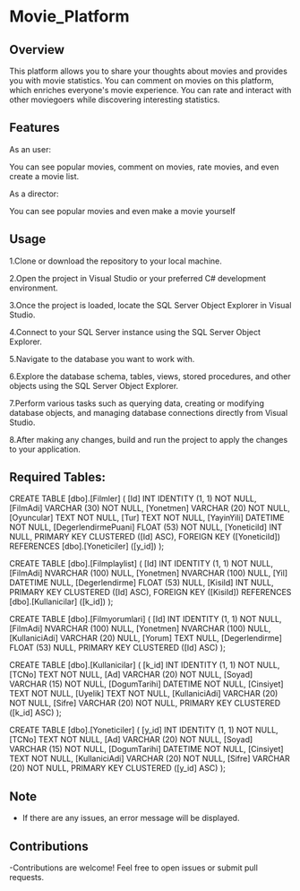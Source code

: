 # Movie_Platform
## Overview
This platform allows you to share your thoughts about movies and provides you with movie statistics.
You can comment on movies on this platform, which enriches everyone's movie experience. 
You can rate and interact with other moviegoers while discovering interesting statistics.
## Features
As an user:

You can see popular movies, comment on movies, rate movies, and even create a movie list.

As a director:

You can see popular movies and even make a movie yourself

## Usage

1.Clone or download the repository to your local machine.

2.Open the project in Visual Studio or your preferred C# development environment.

3.Once the project is loaded, locate the SQL Server Object Explorer in Visual Studio.

4.Connect to your SQL Server instance using the SQL Server Object Explorer.

5.Navigate to the database you want to work with.

6.Explore the database schema, tables, views, stored procedures, and other objects using the SQL Server Object Explorer.

7.Perform various tasks such as querying data, creating or modifying database objects, and managing database connections directly from Visual Studio.

8.After making any changes, build and run the project to apply the changes to your application.

## Required Tables:
CREATE TABLE [dbo].[Filmler] (
    [Id]                 INT          IDENTITY (1, 1) NOT NULL,
    [FilmAdi]            VARCHAR (30) NOT NULL,
    [Yonetmen]           VARCHAR (20) NOT NULL,
    [Oyuncular]          TEXT         NOT NULL,
    [Tur]                TEXT         NOT NULL,
    [YayinYili]          DATETIME     NOT NULL,
    [DegerlendirmePuani] FLOAT (53)   NOT NULL,
    [YoneticiId]         INT          NULL,
    PRIMARY KEY CLUSTERED ([Id] ASC),
    FOREIGN KEY ([YoneticiId]) REFERENCES [dbo].[Yoneticiler] ([y_id])
);

CREATE TABLE [dbo].[Filmplaylist] (
    [Id]            INT            IDENTITY (1, 1) NOT NULL,
    [FilmAdi]       NVARCHAR (100) NULL,
    [Yonetmen]      NVARCHAR (100) NULL,
    [Yil]           DATETIME       NULL,
    [Degerlendirme] FLOAT (53)     NULL,
    [KisiId]        INT            NULL,
    PRIMARY KEY CLUSTERED ([Id] ASC),
    FOREIGN KEY ([KisiId]) REFERENCES [dbo].[Kullanicilar] ([k_id])
);

CREATE TABLE [dbo].[Filmyorumlari] (
    [Id]            INT            IDENTITY (1, 1) NOT NULL,
    [FilmAdi]       NVARCHAR (100) NULL,
    [Yonetmen]      NVARCHAR (100) NULL,
    [KullaniciAdi]  VARCHAR (20)   NULL,
    [Yorum]         TEXT           NULL,
    [Degerlendirme] FLOAT (53)     NULL,
    PRIMARY KEY CLUSTERED ([Id] ASC)
);

CREATE TABLE [dbo].[Kullanicilar] (
    [k_id]         INT          IDENTITY (1, 1) NOT NULL,
    [TCNo]         TEXT         NOT NULL,
    [Ad]           VARCHAR (20) NOT NULL,
    [Soyad]        VARCHAR (15) NOT NULL,
    [DogumTarihi]  DATETIME     NOT NULL,
    [Cinsiyet]     TEXT         NOT NULL,
    [Uyelik]       TEXT         NOT NULL,
    [KullaniciAdi] VARCHAR (20) NOT NULL,
    [Sifre]        VARCHAR (20) NOT NULL,
    PRIMARY KEY CLUSTERED ([k_id] ASC)
);

CREATE TABLE [dbo].[Yoneticiler] (
    [y_id]         INT          IDENTITY (1, 1) NOT NULL,
    [TCNo]         TEXT         NOT NULL,
    [Ad]           VARCHAR (20) NOT NULL,
    [Soyad]        VARCHAR (15) NOT NULL,
    [DogumTarihi]  DATETIME     NOT NULL,
    [Cinsiyet]     TEXT         NOT NULL,
    [KullaniciAdi] VARCHAR (20) NOT NULL,
    [Sifre]        VARCHAR (20) NOT NULL,
    PRIMARY KEY CLUSTERED ([y_id] ASC)
);




## Note

- If there are any issues, an error message will be displayed.

## Contributions

-Contributions are welcome! Feel free to open issues or submit pull requests.
